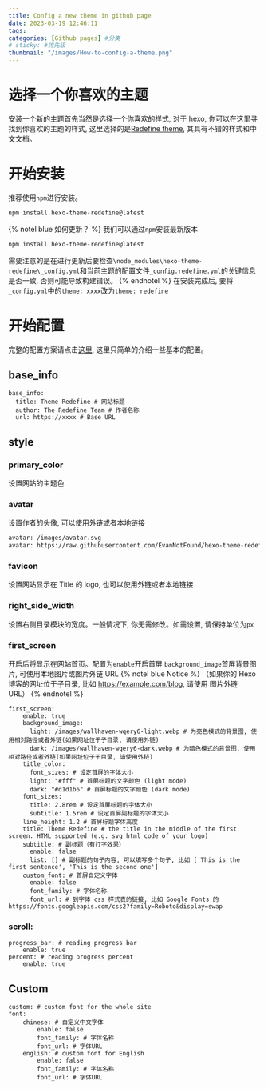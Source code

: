 ```yaml
---
title: Config a new theme in github page
date: 2023-03-19 12:46:11
tags: 
categories: [Github pages] #分类
# sticky: #优先级
thumbnail: "/images/How-to-config-a-theme.png"
---
```


# 选择一个你喜欢的主题

安装一个新的主题首先当然是选择一个你喜欢的样式, 对于 hexo, 你可以在[这里](https://hexo.io/themes/)寻找到你喜欢的主题的样式, 这里选择的是[Redefine theme](https://github.com/EvanNotFound/hexo-theme-redefine), 其具有不错的样式和中文文档。

# 开始安装

推荐使用`npm`进行安装。

```Bash
npm install hexo-theme-redefine@latest
```

{% notel blue 如何更新？ %}
我们可以通过`npm`安装最新版本

```Bash
npm install hexo-theme-redefine@latest
```

需要注意的是在进行更新后要检查`\node_modules\hexo-theme-redefine\_config.yml`和当前主题的配置文件`_config.redefine.yml`的关键信息是否一致, 否则可能导致构建错误。
{% endnotel %}
在安装完成后, 要将`_config.yml`中的`theme: xxxx`改为`theme: redefine`

# 开始配置

完整的配置方案请点击[这里](https://redefine-docs.ohevan.com/docs/intro), 这里只简单的介绍一些基本的配置。

## base_info

```
base_info:
  title: Theme Redefine # 网站标题
  author: The Redefine Team # 作者名称
  url: https://xxxx # Base URL
```

## style

### primary_color

设置网站的主题色

### avatar

设置作者的头像, 可以使用外链或者本地链接

```Bash
avatar: /images/avatar.svg
avatar: https://raw.githubusercontent.com/EvanNotFound/hexo-theme-redefine/main/source/images/avatar.svg
```

### favicon

设置网站显示在 Title 的 logo, 也可以使用外链或者本地链接

### right_side_width

设置右侧目录模块的宽度。一般情况下, 你无需修改。如需设置, 请保持单位为`px`

### first_screen

开启后将显示在网站首页。配置为`enable`开启首屏
`background_image`首屏背景图片, 可使用本地图片或图片外链 URL
{% notel blue Notice %}
（如果你的 Hexo 博客的网址位于子目录, 比如 https://example.com/blog, 请使用 图片外链 URL）
{% endnotel %}

```
first_screen:
    enable: true
    background_image:
      light: /images/wallhaven-wqery6-light.webp # 为亮色模式的背景图, 使用相对路径或者外链(如果网址位于子目录, 请使用外链)
      dark: /images/wallhaven-wqery6-dark.webp # 为暗色模式的背景图, 使用相对路径或者外链(如果网址位于子目录, 请使用外链)
    title_color:
	  font_sizes: # 设定首屏的字体大小
      light: "#fff" # 首屏标题的文字颜色 (light mode)
      dark: "#d1d1b6" # 首屏标题的文字颜色 (dark mode)
    font_sizes:
      title: 2.8rem # 设定首屏标题的字体大小
      subtitle: 1.5rem # 设定首屏副标题的字体大小
    line_height: 1.2 # 首屏标题字体高度
    title: Theme Redefine # the title in the middle of the first screen. HTML supported (e.g. svg html code of your logo)
    subtitle: # 副标题（有打字效果）
      enable: false
      list: [] # 副标题的句子内容, 可以填写多个句子, 比如 ['This is the first sentence', 'This is the second one']
    custom_font: # 首屏自定义字体
      enable: false
      font_family: # 字体名称
      font_url: # 到字体 css 样式表的链接, 比如 Google Fonts 的 https://fonts.googleapis.com/css2?family=Roboto&display=swap
```

### scroll:

```
progress_bar: # reading progress bar
	enable: true
percent: # reading progress percent
    enable: true
```

## Custom

```
custom: # custom font for the whole site
font:
    chinese: # 自定义中文字体
		enable: false
		font_family: # 字体名称
     	font_url: # 字体URL
    english: # custom font for English
		enable: false
		font_family: # 字体名称
      	font_url: # 字体URL
```
